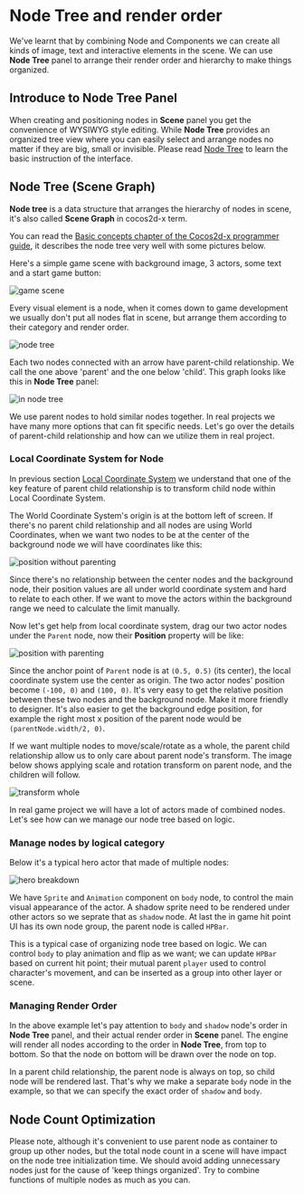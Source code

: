 # Node Tree and render order

We've learnt that by combining Node and Components we can create all kinds of image, text and interactive elements in the scene. We can use **Node Tree** panel to arrange their render order and hierarchy to make things organized.


## Introduce to Node Tree Panel

When creating and positioning nodes in **Scene** panel you get the convenience of WYSIWYG style editing. While **Node Tree** provides an organized tree view where you can easily select and arrange nodes no matter if they are big, small or invisible. Please read [Node Tree](../getting-started/basics/editor-panels/node-tree.md) to learn the basic instruction of the interface.

## Node Tree (Scene Graph)

**Node tree** is a data structure that arranges the hierarchy of nodes in scene, it's also called **Scene Graph** in cocos2d-x term.

You can read the [Basic concepts chapter of the Cocos2d-x programmer guide](https://docs.cocos.com/cocos2d-x/manual/en/basic_concepts/), it describes the node tree very well with some pictures below.

Here's a simple game scene with background image, 3 actors, some text and a start game button:

![game scene](node-tree/2dx-scene.png)

Every visual element is a node, when it comes down to game development we usually don't put all nodes flat in scene, but arrange them according to their category and render order.

![node tree](node-tree/2dx-node-tree.png)

Each two nodes connected with an arrow have parent-child relationship. We call the one above 'parent' and the one below 'child'. This graph looks like this in **Node Tree** panel:

![in node tree](node-tree/in_hierarchy.png)

We use parent nodes to hold similar nodes together. In real projects we have many more options that can fit specific needs. Let's go over the details of parent-child relationship and how can we utilize them in real project.

### Local Coordinate System for Node

In previous section [Local Coordinate System](transform.md#-world-coordinate-local-coordinate-) we understand that one of the key feature of parent child relationship is to transform child node within Local Coordinate System.

The World Coordinate System's origin is at the bottom left of screen. If there's no parent child relationship and all nodes are using World Coordinates, when we want two nodes to be at the center of the background node we will have coordinates like this:

![position without parenting](node-tree/position_without_parenting.png)

Since there's no relationship between the center nodes and the background node, their position values are all under world coordinate system and hard to relate to each other. If we want to move the actors within the background range we need to calculate the limit manually.

Now let's get help from local coordinate system, drag our two actor nodes under the `Parent` node, now their **Position** property will be like:

![position with parenting](node-tree/position_with_parenting.png)

Since the anchor point of `Parent` node is at `(0.5, 0.5)` (its center), the local coordinate system use the center as origin. The two actor nodes' position become `(-100, 0)` and `(100, 0)`. It's very easy to get the relative position between these two nodes and the background node. Make it more friendly to designer. It's also easier to get the background edge position, for example the right most x position of the parent node would be `(parentNode.width/2, 0)`.

If we want multiple nodes to move/scale/rotate as a whole, the parent child relationship allow us to only care about parent node's transform. The image below shows applying scale and rotation transform on parent node, and the children will follow.

![transform whole](node-tree/transform_whole.png)

In real game project we will have a lot of actors made of combined nodes. Let's see how can we manage our node tree based on logic.

### Manage nodes by logical category

Below it's a typical hero actor that made of multiple nodes:

![hero breakdown](node-tree/player_breakdown.png)

We have `Sprite` and `Animation` component on `body` node, to control the main visual appearance of the actor. A shadow sprite need to be rendered under other actors so we seprate that as `shadow` node. At last the in game hit point UI has its own node group, the parent node is called `HPBar`.

This is a typical case of organizing node tree based on logic. We can control `body` to play animation and flip as we want; we can update `HPBar` based on current hit point; their mutual parent `player` used to control character's movement, and can be inserted as a group into other layer or scene.


### Managing Render Order

In the above example let's pay attention to `body` and `shadow` node's order in **Node Tree** panel, and their actual render order in **Scene** panel. The engine will render all nodes according to the order in **Node Tree**, from top to bottom. So that the node on bottom will be drawn over the node on top.

In a parent child relationship, the parent node is always on top, so child node will be rendered last. That's why we make a separate `body` node in the example, so that we can specify the exact order of `shadow` and `body`.

## Node Count Optimization

Please note, although it's convenient to use parent node as container to group up other nodes, but the total node count in a scene will have impact on the node tree initialization time. We should avoid adding unnecessary nodes just for the cause of 'keep things organized'. Try to combine functions of multiple nodes as much as you can.
